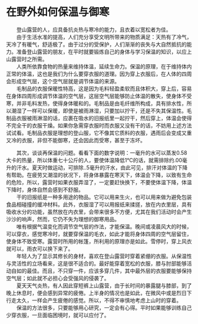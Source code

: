 # 在野外如何保温与御寒  

&emsp;&emsp;登山露营的人，应具备抗炎热与寒冷的能力，且衣着以宽松者为佳。  
&emsp;&emsp;由于生活水准的提高，人们充分享受文明所带来的物质满足：天热有了冷气，天冷了有暖气，舒适极了。由于过分的受保护，人们渐渐的丧失与大自然抵抗的能力。准备登山露营的朋友，在平时就要锻炼自己的身体与学习保温的知识，以应上山露营时之所需。  
&emsp;&emsp;人类所依靠食物的热量来维持体温，延续生命力。保温的原理，在于维持体内正常的体温，这也是我们为什么要穿衣服的道理。因为穿上衣服后，在人体的四周会形成空气层，这个空气层就是调节体温的来源。  
&emsp;&emsp;毛制品的衣服保暖性特高，这是因为毛料轻盈柔软而且体积大，穿上后，容易在身体四周形成调节体温的空气层，这层空气层能够防止体温的散失，使身体不受寒，并非毛料发热，使得身体暖和的。毛制品是由毛纤维所构成，具有排水性，所以潮湿了一样可以保暖，即使是被雨淋湿，只要加以拧干，还是不失其保温性。毛制品衣服被雨淋湿的话，应裹在吸水的旧报纸里一起拧干，然后穿上，体温会使得不完全干的衣服干燥。如果你急需穿衣服时而衣服又没有干的话，不妨用上述方法试试看。毛制品衣服是理想的登山服，它不像其它质料的衣服，遇雨后会变成又重又冷的衣服，非但不能御寒，还会因此而受寒，甚至于冻坏。  

&emsp;&emsp;其次，谈谈再保温的问题。看看下面的数字说明：一毫升的水可以蒸发0.58大卡的热量，所以体重七十公斤的人，要使体温降低1℃的话，就需排除约.00毫升的汗水。夏天时做运动，可排除..5毫升的汗水，由此可见，排汗对体温的下降有帮助。在疲劳又潮湿的状况下，将身体暴露在寒天下，体温会下降，以致有生命的危险，所以，露营时如果衣服弄湿了，一定要赶快换下，不要使体温下降，体温下降时，身体自然会感到不舒服。  
&emsp;&emsp;干的旧报纸是一种多用途的物品。它可以用来生火，也可以用来做为避免包装食品相碰撞的缓冲材料。此外，衣服湿了可以用报纸来揉搓，放在内衣里层，具有吸收水分的功能，虽然放在内衣里，会带来很多不方便，尤其在我们活动时会产生沙沙的响声，然而，它仍不失为理想的御寒用品。  
&emsp;&emsp;唯有根据气温变化而调节空气层的作法，才能保温。晚间或凌晨风大的时候，可以穿衣，感觉寒冷时，就要穿保温的毛衣，如此才能将身体四周的空气层留住，使身体不致受寒。露营时所用的帐篷，所利用的原理亦是如此。雪停时，穿上风衣就可以，雨衣可以换下来了。  
&emsp;&emsp;年轻人为了显示其修长的身材，喜欢在登山露营时穿着紧绷的衣服。从保温性与灵活性的立场看来，这是很不适合的。最好能穿着宽松的衣服，膝与肘部能够活动自如的最佳。而且，不只穿一件，应该多穿几件，其中最外层的衣服要能够保持空气层；如此就不必担心会受强风的侵袭了。  
&emsp;&emsp;夏天天气炎热，有人因此穿短裤上山露营，由于长时间的暴露腿与膝部，到了晚上休息时，便会感到异常的疲倦。上半身的情况也是如此，在微风中或是烈日下行走太久，一样会产生疲倦的感觉。所以，不得不审慎地考虑上山时的穿着。  
&emsp;&emsp;保温的方法很多，只要能够用心研究，一定会有心得。平时如果能够训练自己少穿衣服，一旦面临困境时，就可以应付了。  